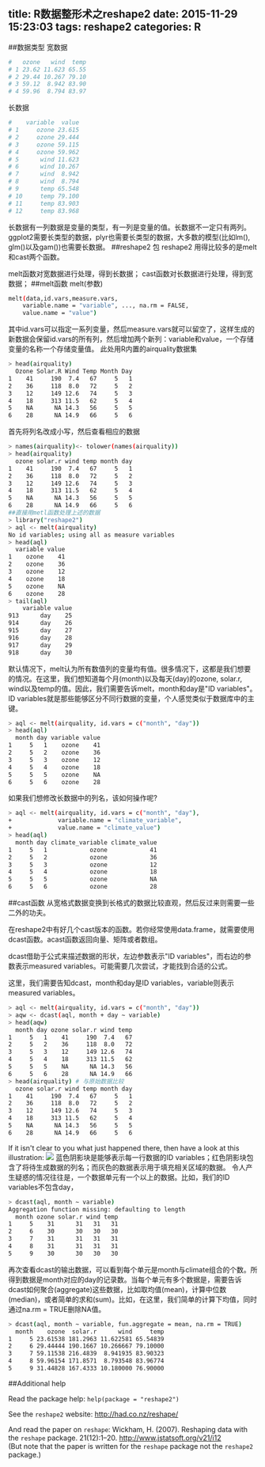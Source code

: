 title: R数据整形术之reshape2
date: 2015-11-29 15:23:03
tags: reshape2
categories: R
---
##数据类型
宽数据
``` bash
#   ozone   wind  temp
# 1 23.62 11.623 65.55
# 2 29.44 10.267 79.10
# 3 59.12  8.942 83.90
# 4 59.96  8.794 83.97
```
长数据
``` bash
#    variable  value
# 1     ozone 23.615
# 2     ozone 29.444
# 3     ozone 59.115
# 4     ozone 59.962
# 5      wind 11.623
# 6      wind 10.267
# 7      wind  8.942
# 8      wind  8.794
# 9      temp 65.548
# 10     temp 79.100
# 11     temp 83.903
# 12     temp 83.968
```
<i class="fa fa-desktop"></i>长数据有一列数据是变量的类型，有一列是变量的值。长数据不一定只有两列。ggplot2需要长类型的数据，plyr也需要长类型的数据，大多数的模型(比如lm(), glm()以及gam())也需要长数据。
##reshape2 包
reshape2 用得比较多的是melt和cast两个函数。

melt函数对宽数据进行处理，得到长数据；
cast函数对长数据进行处理，得到宽数据；
##melt函数
melt(参数)
``` bash
melt(data,id.vars,measure.vars,
    variable.name = "variable", ..., na.rm = FALSE,
    value.name = "value")
```
其中id.vars可以指定一系列变量，然后measure.vars就可以留空了，这样生成的新数据会保留id.vars的所有列，然后增加两个新列：variable和value，一个存储变量的名称一个存储变量值。
此处用R内置的airquality数据集
``` bash
> head(airquality)
  Ozone Solar.R Wind Temp Month Day
1    41     190  7.4   67     5   1
2    36     118  8.0   72     5   2
3    12     149 12.6   74     5   3
4    18     313 11.5   62     5   4
5    NA      NA 14.3   56     5   5
6    28      NA 14.9   66     5   6
```
首先将列名改成小写，然后查看相应的数据
``` bash
> names(airquality)<- tolower(names(airquality))
> head(airquality)
  ozone solar.r wind temp month day
1    41     190  7.4   67     5   1
2    36     118  8.0   72     5   2
3    12     149 12.6   74     5   3
4    18     313 11.5   62     5   4
5    NA      NA 14.3   56     5   5
6    28      NA 14.9   66     5   6
##直接用metl函数处理上述的数据
> library("reshape2")
> aql <- melt(airquality)
No id variables; using all as measure variables
> head(aql)
  variable value
1    ozone    41
2    ozone    36
3    ozone    12
4    ozone    18
5    ozone    NA
6    ozone    28
> tail(aql)
    variable value
913      day    25
914      day    26
915      day    27
916      day    28
917      day    29
918      day    30
```
默认情况下，melt认为所有数值列的变量均有值。很多情况下，这都是我们想要的情况。在这里，我们想知道每个月(month)以及每天(day)的ozone, solar.r, wind以及temp的值。因此，我们需要告诉melt，month和day是"ID variables"。ID variables就是那些能够区分不同行数据的变量，个人感觉类似于数据库中的主键。
``` bash
> aql <- melt(airquality, id.vars = c("month", "day"))
> head(aql)
  month day variable value
1     5   1    ozone    41
2     5   2    ozone    36
3     5   3    ozone    12
4     5   4    ozone    18
5     5   5    ozone    NA
6     5   6    ozone    28
```
如果我们想修改长数据中的列名，该如何操作呢?
``` bash
> aql <- melt(airquality, id.vars = c("month", "day"),
+             variable.name = "climate_variable", 
+             value.name = "climate_value")
> head(aql)
  month day climate_variable climate_value
1     5   1            ozone            41
2     5   2            ozone            36
3     5   3            ozone            12
4     5   4            ozone            18
5     5   5            ozone            NA
6     5   6            ozone            28
```
##cast函数
从宽格式数据变换到长格式的数据比较直观，然后反过来则需要一些二外的功夫。

在reshape2中有好几个cast版本的函数。若你经常使用data.frame，就需要使用dcast函数。acast函数返回向量、矩阵或者数组。

dcast借助于公式来描述数据的形状，左边参数表示"ID variables"，而右边的参数表示measured variables。可能需要几次尝试，才能找到合适的公式。

这里，我们需要告知dcast，month和day是ID variables，variable则表示measured variables。
``` bash
> aql <- melt(airquality, id.vars = c("month", "day"))
> aqw <- dcast(aql, month + day ~ variable)
> head(aqw)
  month day ozone solar.r wind temp
1     5   1    41     190  7.4   67
2     5   2    36     118  8.0   72
3     5   3    12     149 12.6   74
4     5   4    18     313 11.5   62
5     5   5    NA      NA 14.3   56
6     5   6    28      NA 14.9   66
> head(airquality) # 与原始数据比较
  ozone solar.r wind temp month day
1    41     190  7.4   67     5   1
2    36     118  8.0   72     5   2
3    12     149 12.6   74     5   3
4    18     313 11.5   62     5   4
5    NA      NA 14.3   56     5   5
6    28      NA 14.9   66     5   6
```
<i class="fa fa-pencil-square"></i>If it isn't clear to you what just happened there, then have a look at this illustration:
![](http://7xk19o.com1.z0.glb.clouddn.com/dcast-illustration.png)
<i class="fa fa-bars"></i>蓝色阴影块是能够表示每一行数据的ID variables；红色阴影块包含了将待生成数据的列名；而灰色的数据表示用于填充相关区域的数据。
<i class="fa fa-user-times"></i>令人产生疑惑的情况往往是，一个数据单元有一个以上的数据。比如，我们的ID variables不包含day，
``` bash
> dcast(aql, month ~ variable)
Aggregation function missing: defaulting to length
  month ozone solar.r wind temp
1     5    31      31   31   31
2     6    30      30   30   30
3     7    31      31   31   31
4     8    31      31   31   31
5     9    30      30   30   30
```
再次查看dcast的输出数据，可以看到每个单元是month与climate组合的个数。所得到数据是month对应的day的记录数。当每个单元有多个数据是，需要告诉dcast如何聚合(aggregate)这些数据，比如取均值(mean)，计算中位数(median)，或者简单的求和(sum)。比如，在这里，我们简单的计算下均值，同时通过na.rm = TRUE删除NA值。
``` bash
> dcast(aql, month ~ variable, fun.aggregate = mean, na.rm = TRUE)
  month    ozone  solar.r      wind     temp
1     5 23.61538 181.2963 11.622581 65.54839
2     6 29.44444 190.1667 10.266667 79.10000
3     7 59.11538 216.4839  8.941935 83.90323
4     8 59.96154 171.8571  8.793548 83.96774
5     9 31.44828 167.4333 10.180000 76.90000
```
##Additional help
<p>Read the package help:
<code>help(package = &quot;reshape2&quot;)</code></p>

<p>See the <code>reshape2</code> website:
<a href="http://had.co.nz/reshape/">http://had.co.nz/reshape/</a></p>

<p>And read the paper on <code>reshape</code>:
Wickham, H. (2007). Reshaping data with the <code>reshape</code> package.
21(12):1–20.
<a href="http://www.jstatsoft.org/v21/i12">http://www.jstatsoft.org/v21/i12</a><br>
(But note that the paper is written for the <code>reshape</code> package not the
<code>reshape2</code> package.)</p>

